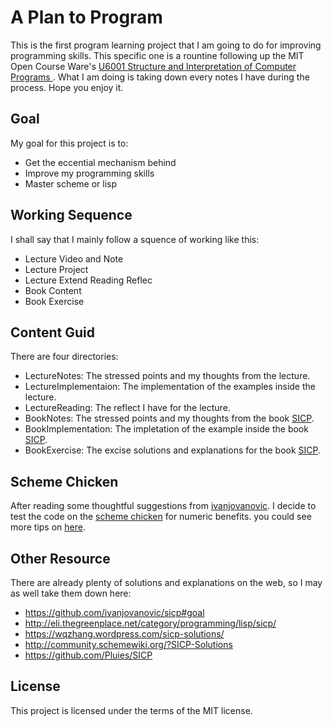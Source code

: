 # A Plan to Program

This is the first program learning project that I am going to do for improving programming skills. This specific one is a rountine following up the MIT Open Course Ware's [U6001 Structure and Interpretation of Computer Programs ](http://ocw.mit.edu/courses/electrical-engineering-and-computer-science/6-001-structure-and-interpretation-of-computer-programs-spring-2005/). What I am doing is taking down every notes I have during the process. Hope you enjoy it.

## Goal
My goal for this project is to:
+ Get the eccential mechanism behind
+ Improve my programming skills
+ Master scheme or lisp

## Working Sequence
I shall say that I mainly follow a squence of working like this:
+ Lecture Video and Note
+ Lecture Project
+ Lecture Extend Reading Reflec
+ Book Content
+ Book Exercise

## Content Guid
There are four directories:

+ LectureNotes: The stressed points and my thoughts from the lecture.
+ LectureImplementaion: The implementation of the examples inside the lecture.
+ LectureReading: The reflect I have for the lecture.
+ BookNotes: The stressed points and my thoughts from the book [SICP][book].
+ BookImplementation: The impletation of the example inside the book [SICP][book].
+ BookExercise: The excise solutions and explanations for the book [SICP][book].


## Scheme Chicken
After reading some thoughtful suggestions from [ivanjovanovic](https://github.com/ivanjovanovic/sicp#process). I decide to test the code on the [scheme chicken](call-cc.org) for numeric benefits. you could see more tips on [here](resource/chicken.org).

## Other Resource
There are already plenty of solutions and explanations on the web, so I may as well take them down here:

+ https://github.com/ivanjovanovic/sicp#goal
+ http://eli.thegreenplace.net/category/programming/lisp/sicp/
+ https://wqzhang.wordpress.com/sicp-solutions/
+ http://community.schemewiki.org/?SICP-Solutions
+ https://github.com/Pluies/SICP

## License
This project is licensed under the terms of the MIT license.

[book]: http://mitpress.mit.edu/sicp/full-text/book/book-Z-H-38.html#%_index_start (mit open source for the SICP book)
